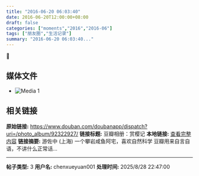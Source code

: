 ```yaml
---
title: "2016-06-20 06:03:40"
date: 2016-06-20T12:00:00+08:00
draft: false
categories: ["moments","2016","2016-06"]
tags: ["朋友圈","生活记录"]
summary: "2016-06-20 06:03:40..."
---
```


🌸

## 媒体文件

- ![Media 1](/Moments/photos/2016-06-20/201606200603400.jpg)

## 相关链接

**原始链接:** https://www.douban.com/doubanapp/dispatch?uri=/photo_album/92322927/
**链接标题:** 豆瓣相册：赏樱记
**本地链接:** [查看完整内容](/link_content/2016/06/2016-06-20-2/link_content/)
**链接摘要:** 游佐中
        (上海)
    一个攀岩咸鱼阿宅，喜欢自然科学 豆瓣用来自言自语，不讲什么正常话...

---

**帖子类型:** 3
**用户名:** chenxueyuan001
**处理时间:** 2025/8/28 22:47:00